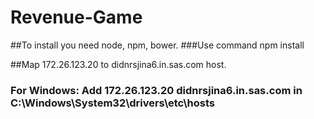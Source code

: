 # Revenue-Game

##To install you need node, npm, bower.
###Use command npm install

##Map 172.26.123.20 to didnrsjina6.in.sas.com host.
### For Windows: Add 172.26.123.20	didnrsjina6.in.sas.com in C:\Windows\System32\drivers\etc\hosts  
